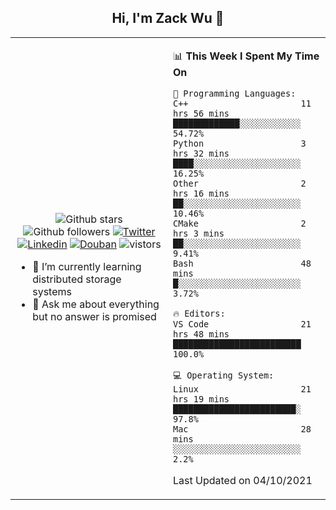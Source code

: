 <h2 align="center"> Hi, I'm Zack Wu 👋 </h2>

<table>
    <tr>
        <td valign="center" width="50%">
            <p align="center">
              <img src="https://img.shields.io/github/stars/izackwu?style=social" alt="Github stars" />
              <img src="https://img.shields.io/github/followers/izackwu?style=social" alt="Github followers" />
              <a href="https://twitter.com/_zackwu"><img src="https://img.shields.io/badge/@__zackwu-1DA1F2?style=flat&logo=Twitter&logoColor=white" alt="Twitter"/></a>
              <a href="https://www.linkedin.com/in/wuzhengke/?locale=en_US"><img src="https://img.shields.io/badge/@wuzhengke-0073b1?style=flat&logo=LinkedIn&logoColor=white" alt="Linkedin" /></a>
              <a href="https://www.douban.com/people/keith1"><img src="https://img.shields.io/badge/@keith1-007722?style=flat&logo=Douban&logoColor=white" alt="Douban" /></a>
              <img src="https://visitor-badge.glitch.me/badge?page_id=keithnull" alt="vistors" />
            </p>
            <ul>
                <li>🌱 I’m currently learning distributed storage systems</li>
                <li>💬 Ask me about everything but no answer is promised</li>
            </ul>
        </td>
       <td valign="top" width="50%">
    
<!--START_SECTION:waka-->
📊 **This Week I Spent My Time On** 

```text
💬 Programming Languages: 
C++                      11 hrs 56 mins      █████████████░░░░░░░░░░░░   54.72% 
Python                   3 hrs 32 mins       ████░░░░░░░░░░░░░░░░░░░░░   16.25% 
Other                    2 hrs 16 mins       ██░░░░░░░░░░░░░░░░░░░░░░░   10.46% 
CMake                    2 hrs 3 mins        ██░░░░░░░░░░░░░░░░░░░░░░░   9.41% 
Bash                     48 mins             █░░░░░░░░░░░░░░░░░░░░░░░░   3.72%

🔥 Editors: 
VS Code                  21 hrs 48 mins      █████████████████████████   100.0%

💻 Operating System: 
Linux                    21 hrs 19 mins      ████████████████████████░   97.8% 
Mac                      28 mins             ░░░░░░░░░░░░░░░░░░░░░░░░░   2.2%

```


 Last Updated on 04/10/2021
<!--END_SECTION:waka-->
</td></tr>
</table>


